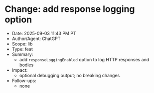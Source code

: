 # Change: add response logging option

- Date: 2025-09-03 11:43 PM PT
- Author/Agent: ChatGPT
- Scope: lib
- Type: feat
- Summary:
  - add `responseLoggingEnabled` option to log HTTP responses and bodies
- Impact:
  - optional debugging output; no breaking changes
- Follow-ups:
  - none
